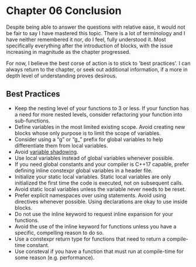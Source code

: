 # Chapter 06 Conclusion

Despite being able to answer the questions with relative ease, it would not be fair to say I have mastered this topic. There is a lot of terminology and I have neither remembered it nor, do I feel, fully understood it. Most specifically everything after the introduction of blocks, with the issue increasing in magnitude as the chapter progressed.

For now, I believe the best corse of action is to stick to 'best practices'. I can always return to the chapter, or seek out additional information, if a more in depth level of understanding proves desirous.

## Best Practices

- Keep the nesting level of your functions to 3 or less. If your function has a need for more nested levels, consider refactoring your function into sub-functions.
- Define variables in the most limited existing scope. Avoid creating new blocks whose only purpose is to limit the scope of variables.
- Consider using a “g” or “g_” prefix for global variables to help differentiate them from local variables.
- Avoid [variable shadowing](https://www.learncpp.com/cpp-tutorial/variable-shadowing-name-hiding/).
- Use local variables instead of global variables whenever possible.
- If you need global constants and your compiler is C++17 capable, prefer defining inline constexpr global variables in a header file.
- Initialize your static local variables. Static local variables are only initialized the first time the code is executed, not on subsequent calls.
- Avoid static local variables unless the variable never needs to be reset.
- Prefer explicit namespaces over using statements. Avoid using directives whenever possible. Using declarations are okay to use inside blocks.
- Do not use the inline keyword to request inline expansion for your functions.
- Avoid the use of the inline keyword for functions unless you have a specific, compelling reason to do so.
- Use a constexpr return type for functions that need to return a compile-time constant.
- Use consteval if you have a function that must run at compile-time for some reason (e.g. performance).